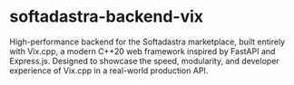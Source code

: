 # softadastra-backend-vix
High-performance backend for the Softadastra marketplace, built entirely with Vix.cpp, a modern C++20 web framework inspired by FastAPI and Express.js. Designed to showcase the speed, modularity, and developer experience of Vix.cpp in a real-world production API.
